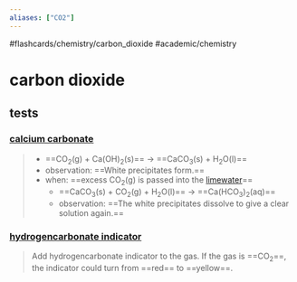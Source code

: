 ```yaml
---
aliases: ["CO2"]
---
```


#flashcards/chemistry/carbon_dioxide #academic/chemistry

# carbon dioxide

## tests

### [calcium carbonate](calcium%20compound.md)
> - ==CO<sub>2</sub>(g) + Ca(OH)<sub>2</sub>(s)== → ==CaCO<sub>3</sub>(s) + H<sub>2</sub>O(l)==
> - observation: ==White precipitates form.==
> - when: ==excess CO<sub>2</sub>(g) is passed into the [limewater](calcium%20compound.md)==
>     - ==CaCO<sub>3</sub>(s) + CO<sub>2</sub>(g) + H<sub>2</sub>O(l)== → ==Ca(HCO<sub>3</sub>)<sub>2</sub>(aq)==
>     - observation: ==The white precipitates dissolve to give a clear solution again.== <!--SR:!2022-06-26,55,230!2022-07-05,64,250!2022-05-17,23,206!2022-05-29,41,246!2022-06-03,44,246!2022-05-29,40,246!2022-06-05,45,246-->

### [hydrogencarbonate indicator](hydrogencarbonate%20indicator)
> Add hydrogencarbonate indicator to the gas. If the gas is ==CO<sub>2</sub>==, the indicator could turn from ==red== to ==yellow==. <!--SR:!2022-07-31,84,270!2022-06-25,54,230!2022-06-06,46,246-->
